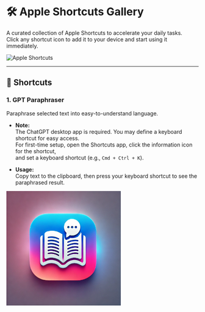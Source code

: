 # 🛠️ Apple Shortcuts Gallery

A curated collection of Apple Shortcuts to accelerate your daily tasks.  
Click any shortcut icon to add it to your device and start using it immediately.

<img src="https://cdn.jim-nielsen.com/ios/1024/shortcuts-2018-10-03.png?rf=1024"  
alt="Apple Shortcuts" width="300" height="300">

---

## 🚀 Shortcuts

### 1. **GPT Paraphraser**  
Paraphrase selected text into easy-to-understand language.

- **Note:**  
  The ChatGPT desktop app is required. You may define a keyboard shortcut for easy access.  
  For first-time setup, open the Shortcuts app, click the information icon for the shortcut,  
  and set a keyboard shortcut (e.g., `Cmd + Ctrl + K`).

- **Usage:**  
  Copy text to the clipboard, then press your keyboard shortcut to see the paraphrased result.

<a href="https://www.icloud.com/shortcuts/0c7d047b6f6f48eb97cbec556fbd750b">  
  <img src="icons/GPT-Paraphraser.png"  
  alt="GPT Paraphraser Icon" width="300" height="300">  
</a>
